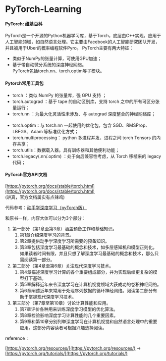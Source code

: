 # PyTorch-Learning

#### **PyTorch: [维基百科](https://zh.wikipedia.org/wiki/PyTorch)**  

PyTorch是一个开源的Python机器学习库，基于Torch，底层由C++实现，应用于人工智能领域，如自然语言处理。它主要由Facebook的人工智能研究团队开发，并且被用于Uber的概率编程软件Pyro。
PyTorch主要有两大特征：
  * 类似于NumPy的张量计算，可使用GPU加速；
  * 基于带自动微分系统的深度神经网络。  
PyTorch包括torch.nn、torch.optim等子模块。

#### **Pytorch常用工具包**  
  * torch ：类似 NumPy 的张量库，强 GPU 支持 ；   
  * torch.autograd ：基于 tape 的自动区别库，支持 torch 之中的所有可区分张量运行；   
  * torch.nn ：为最大化灵活性未涉及、与 autograd 深度整合的神经网络库；   
  * torch.optim：与 torch.nn 一起使用的优化包，包含 SGD、RMSProp、LBFGS、Adam 等标准优化方式；
  * torch.multiprocessing： python 多进程并发，进程之间 torch Tensors 的内存共享；   
  * torch.utils：数据载入器。具有训练器和其他便利功能；   
  * torch.legacy(.nn/.optim) ：处于向后兼容性考虑，从 Torch 移植来的 legacy 代码；
  
#### **PyTorch官方API文档**
[https://pytorch.org/docs/stable/torch.html](https://pytorch.org/docs/stable/torch.html)  
(讲真，官方文档属实有点辣鸡)


代码参考：[动手学深度学习（pyTorch版）](https://www.bookstack.cn/read/Dive-into-DL-PyTorch/933bc36e0c35f00b.md)

和原书一样，内容大体可以分为3个部分：

1. 第一部分（第1章至第3章）涵盖预备工作和基础知识。
    1. 第1章介绍深度学习的背景。
    2. 第2章提供动手学深度学习所需要的预备知识。
    3. 第3章包括深度学习最基础的概念和技术，如多层感知机和模型正则化。如果读者时间有限，并且只想了解深度学习最基础的概念和技术，那么只需阅读第一部分。
2. 第二部分（第4章至第6章）关注现代深度学习技术。
    1. 第4章描述深度学习计算的各个重要组成部分，并为实现后续更复杂的模型打下基础。
    2. 第5章解释近年来令深度学习在计算机视觉领域大获成功的卷积神经网络。
    3. 第6章阐述近年来常用于处理序列数据的循环神经网络。阅读第二部分有助于掌握现代深度学习技术。
3. 第三部分（第7章至第10章）讨论计算性能和应用。
    1. 第7章评价各种用来训练深度学习模型的优化算法。
    2. 第8章检验影响深度学习计算性能的几个重要因素。
    3. 第9章和第10章分别列举深度学习在计算机视觉和自然语言处理中的重要应用。这部分内容读者可根据兴趣选择阅读。
    
 
 reference：
 
 [https://pytorch.org/resources/](https://pytorch.org/resources/)  -> [https://pytorch.org/tutorials/](https://pytorch.org/tutorials/)

